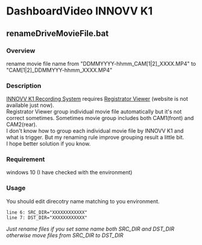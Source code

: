 # DashboardVideo INNOVV K1

## renameDriveMovieFile.bat
### Overview
 rename movie file name from "DDMMYYYY-hhmm_CAM[1|2]_XXXX.MP4" to "CAM[1|2]_DDMMYYY-hhmm_XXXX.MP4"
### Description
 [INNOVV K1 Recording System](http://www.innovv.com/the-k) requires [Registrator Viewer](http://www.registratorviewer.com/) (website is not available just now).  
 Registrator Viewer group individual movie file automatically but it's not correct sometimes.
Sometimes movie group includes both CAM1(front) and CAM2(rear).   
I don't know how to group each individual movie file by INNOVV K1 and what is trigger.
But my renaming rule improve grouping result a little bit.  
I hope better solution if you know.  

### Requirement
 windows 10 (I have checked with the environment)  
 
### Usage
 You should edit direcotry name matching to you environment.  
```
line 6: SRC_DIR="XXXXXXXXXXXX"  
line 7: DST_DIR="XXXXXXXXXXXX"
```

 *Just rename files if you set same name both SRC_DIR and DST_DIR otherwise move files from SRC_DIR to DST_DIR*  
 
